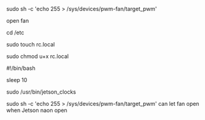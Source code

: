 sudo sh -c 'echo 255 > /sys/devices/pwm-fan/target_pwm' 

open fan

cd /etc

sudo touch rc.local

sudo chmod u+x rc.local

#!/bin/bash

sleep 10

sudo /usr/bin/jetson_clocks

sudo sh -c 'echo 255 > /sys/devices/pwm-fan/target_pwm'
can let fan open when Jetson naon open
